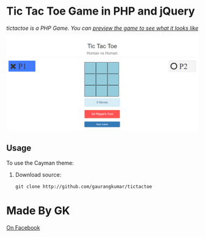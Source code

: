 # Tic Tac Toe Game in PHP and jQuery

*tictactoe is a PHP Game. You can [preview the game to see what it looks like](http://gaurangkumar.github.io/tictactoe)*

![Image](images/Screenshot.png)


## Usage

To use the Cayman theme:
1. Download source:

    ```
    git clone http://github.com/gaurangkumar/tictactoe
    ```
# Made By GK
[On Facebook](https://www.facebook.com/Gaurang-Kumar-216891588644805/)
